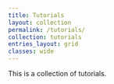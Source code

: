```yaml
---
title: Tutorials
layout: collection
permalink: /tutorials/
collection: tutorials
entries_layout: grid
classes: wide
---
```


This is a collection of tutorials.